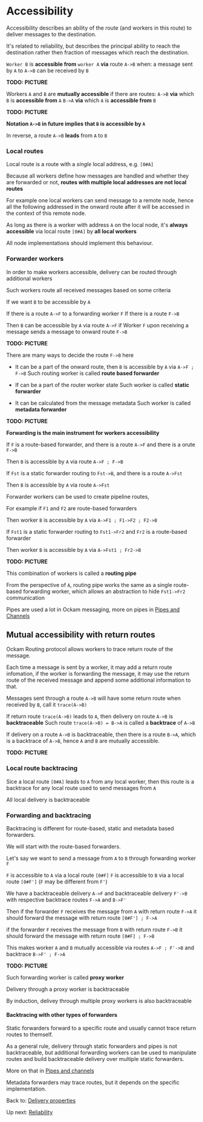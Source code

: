 # Accessibility

Accessibility describes an ability of the route (and workers in this route) to deliver messages to the destination.

It's related to reliability, but describes the principal ability to reach the destination rather then fraction of messages which reach the destination.


`Worker B` is **accessible from** `worker A` **via** route `A->B` when:
a message sent by `A` to `A->B` can be received by `B`

**TODO: PICTURE**

Workers `A` and `B` are **mutually accessible** if there are routes:
`A->B` **via** which `B` is **accessible from** `A`
`B->A` **via** which `A` is **accessible from** `B`

**TODO: PICTURE**

**Notation `A->B` in future implies that `B` is accessible by `A`**

In reverse, a route `A->B` **leads** from `A` to `B`

### Local routes

Local route is a route with a *single* local address, e.g. `[0#A]`

Because all workers define how messages are handled
and whether they are forwarded or not,
**routes with multiple local addresses are not local routes**

For example one local workers can send message to a remote node,
hence all the following addressed in the onward route after it will
be accessed in the context of this remote node.

As long as there is a worker with address `A` on the local node,
it's **always accessible** via local route `[0#A]` by **all local workers**

All node implementations should implement this behaviour.


### Forwarder workers

In order to make workers accessible, delivery can be routed
through additional workers

Such workers route all received messages based on some criteria

If we want `B` to be accessible by `A`

If there is a route `A->F` to a forwarding worker `F`
If there is a route `F->B`

Then `B` can be accessible by `A` via route `A->F` if
Worker `F` upon receiving a message sends a message to onward route `F->B`

**TODO: PICTURE**

There are many ways to decide the route `F->B` here

- It can be a part of the onward route, then `B` is accessible by `A` via `A->F ; F->B`
  Such routing worker is called **route based forwarder**

- If can be a part of the router worker state
  Such worker is called **static forwarder**

- It can be calculated from the message metadata
  Such worker is called **metadata forwarder**

**TODO: PICTURE**

**Forwarding is the main instrument for workers accessibility**


If `F` is a route-based forwarder,
and there is a route `A->F`
and there is a orute `F->B`

Then `B` is accessible by `A` via route `A->F ; F->B`

If `Fst` is a static forwarder routing to `Fst->B`,
and there is a route `A->Fst`

Then `B` is accessible by `A` via route `A->Fst`


Forwarder workers can be used to create pipeline routes,

For example if `F1` and `F2` are route-based forwarders

Then worker `B` is accessible by `A` via `A->F1 ; F1->F2 ; F2->B`

If `Fst1` is a static forwarder routing to `Fst1->Fr2`
and `Fr2` is a route-based forwarder

Then worker `B` is accessible by `A` via `A->Fst1 ; Fr2->B`

**TODO: PICTURE**

This combination of workers is called a **routing pipe**

From the perspective of `A`, routing pipe works the same as a single route-based forwarding worker,
which allows an abstraction to hide `Fst1->Fr2` communication

Pipes are used a lot in Ockam messaging, more on pipes in [Pipes and Channels](./Pipes_Channels.md)

## Mutual accessibility with return routes

Ockam Routing protocol allows workers to trace return route of the message.

Each time a message is sent by a worker, it may add a return route infomation,
if the worker is forwarding the message,
it may use the return route of the received message
and append some additional information to that.

Messages sent through a route `A->B` will have some return route when received by `B`, call it `trace(A->B)`

If return route `trace(A->B)` leads to `A`, then delivery on route `A->B` is **backtraceable**
Such route `trace(A->B) = B->A` is called a **backtrace** of `A->B`

If delivery on a route `A->B` is backtraceable,
then there is a route `B->A`, which is a backtrace of `A->B`,
hence  `A` and `B` are mutually accessible.

**TODO: PICTURE**

### Local route backtracing

Sice a local route `[0#A]` leads to `A` from any local worker,
then this route is a backtrace for any local route used to send messages from `A`

All local delivery is backtraceable

### Forwarding and backtracing

Backtracing is different for route-based, static and metadata based forwarders.

We will start with the route-based forwarders.

Let's say we want to send a message from `A` to `B` through forwarding worker `F`

`F` is accessible to `A` via a local route `[0#F]`
`F` is accessible to `B` via a local route `[0#F']` (`F` may be different from `F'`)

We have a backtraceable delivery `A->F` and backtraceable delivery `F'->B` with respective
backtrace routes `F->A` and `B->F'`

Then
if the forwarder `F` receives the message from `A` with return route `F->A`
it should forward the message with return route `[0#F'] ; F->A`

if the forwarder `F` receives the message from `B` with return route `F->B`
it should forward the message with return route `[0#F] ; F->B`

This makes worker `A` and `B` mutually accessible via routes `A->F ; F'->B` and backtrace `B->F' ; F->A`

**TODO: PICTURE**

Such forwarding worker is called **proxy worker**

Delivery through a proxy worker is backtraceable

By induction, delivey through multiple proxy workers is also backtraceable


#### Backtracing with other types of forwarders

Static forwarders forward to a specific route and usually cannot trace return routes to themself.

As a general rule, delivery through static forwarders and pipes is not backtraceable,
but additional forwarding workers can be used to manipulate routes and build backtraceable delivery
over multiple static forwarders.

More on that in [Pipes and channels](./Pipes_Channels.md)


Metadata forwarders may trace routes, but it depends on the specific implementation.


Back to: [Delivery properties](Delivery.md)

Up next: [Reliability](Reliability.md)
